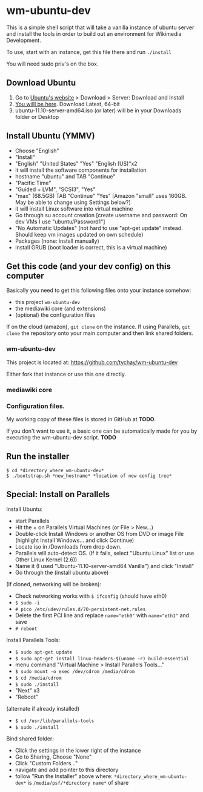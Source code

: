 wm-ubuntu-dev
=============

This is a simple shell script that will take a vanilla instance of ubuntu server
and install the tools in order to build out an environment for Wikimedia
Development.

To use, start with an instance, get this file there and run `./install`

You will need sudo priv's on the box.


## Download Ubuntu

1. Go to [Ubuntu's website](http://www.ubuntu.com/) > Download > Server: Download and Install 
2. [You willl be here](http://www.ubuntu.com/download/server/download). Download Latest, 64-bit
3. ubuntu-11.10-server-amd64.iso (or later) will be in your Downloads folder or Desktop

## Install Ubuntu (YMMV)

- Choose "English"
- "Install"
- "English" "United States" "Yes" "English (US)"x2
- it will install the software components for installation
- hostname "ubuntu" and TAB "Continue"
- "Pacific Time"
- "Guided + LVM", "SCSI3", "Yes"
- "max" (68.5GB) TAB "Continue" "Yes" [Amazon "small" uses 160GB. May be able to change using Settings below?]
- it will install Linux software into virtual machine
- Go through su account creation [create username and password: On dev VMs I use "ubuntu/Password1"]
- "No Automatic Updates" (not hard to use "apt-get update" instead. Should keep vm images updated on own schedule)
- Packages (none: install manually)
- install GRUB (boot loader is correct, this is a virtual machine)

## Get this code  (and your dev config) on this computer

Basically you need to get this following files onto your instance somehow:

- this project `wm-ubuntu-dev` 
- the mediawiki core (and extensions)
- (optional) the configuration files

If on the cloud (amazon), `git clone`  on the instance. If using Parallels,
`git clone` the repository onto your main computer and then link shared folders.

### wm-ubuntu-dev

This project is located at: https://github.com/tychay/wm-ubuntu-dev

Either fork that instance or use this one directly.

### mediawiki core

### Configuration files.

My working copy of these files is stored in GitHub at **TODO**.

If you don't want to use it, a basic one can be automatically made for you by
executing the wm-ubuntu-dev script. **TODO**


## Run the installer

	$ cd *directory_where_wm-ubuntu-dev*
	$ ./bootstrap.sh *new_hostname* *location of new config tree*

## Special: Install on Parallels

Install Ubuntu:

- start Parallels
- Hit the + on Parallels Virtual Machines (or File > New…)
- Double-click Install Windows or another OS from DVD or image File (highlight Install Windows… and click Continue)
- Locate iso in /Downloads from drop down.
- Parallels will auto-detect OS. (If it fails, select "Ubuntu Linux" list or use Other Linux Kernel (2.6))
- Name it (I used "Ubuntu-11.10-server-amd64 Vanilla") and click "Install"
- Go through the (install ubuntu above)

(If cloned, networking will be broken):

- Check networking works with `$ ifconfig` (should have eth0)
- `$ sudo -i`
- `# pico /etc/udev/rules.d/70-persistent-net.rules`
- Delete the first PCI line and replace `name="eth0"` with `name="eth1"` and save
- `# reboot`

Install Parallels Tools:

- `$ sudo apt-get update`
- `$ sudo apt-get install linux-headers-$(uname -r) build-essential`
- menu command "Virtual Machine > Install Parallels Tools…"
- `$ sudo mount -o exec /dev/cdrom /media/cdrom`
- `$ cd /media/cdrom`
- `$ sudo ./install`
- "Next" x3
- "Reboot"

(alternate if already installed)

- `$ cd /usr/lib/parallels-tools`
- `$ sudo ./install`

Bind shared folder:

- Click the settings in the lower right of the instance
- Go to Sharing, Choose "None"
- Click "Custom Folders..."
- navigate and add pointer to this directory
- follow "Run the Installer" above where: `*directory_where_wm-ubuntu-dev*` is `/media/psf/*directory name*` of share
